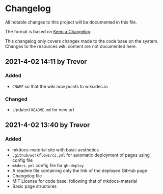 # Changelog

All notable changes to this project will be documented in this file.

The format is based on [Keep a Changelog](https://keepachangelog.com/en/1.0.0/).

This changelog only covers changes made to the code base on the system.
Changes to the resources wiki content are not documented here.

## 2021-4-02 14:11 by Trevor
### Added
- `CNAME` so that the wiki now points to wiki.idec.io
### Changed
- Updated `README.md` for new url

## 2021-4-02 13:40 by Trevor
### Added
- mkdocs-material site with basic aesthetics
- `.github/workflows/ci.yml` for automatic deployment of pages using config file
- `mkdocs.yml` config file for `gh-deploy`
- A readme file containing only the link of the deployed GitHub page
- Changelog file
- MIT License for code base, following that of mkdocs-material
- Basic page structures
